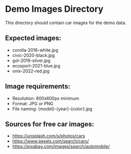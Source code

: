 # Demo Images Directory

This directory should contain car images for the demo data.

## Expected images:
- corolla-2018-white.jpg
- civic-2020-black.jpg
- gol-2019-silver.jpg
- ecosport-2021-blue.jpg
- onix-2022-red.jpg

## Image requirements:
- Resolution: 800x600px minimum
- Format: JPG or PNG
- File naming: {model}-{year}-{color}.jpg

## Sources for free car images:
- https://unsplash.com/s/photos/cars
- https://www.pexels.com/search/cars/
- https://pixabay.com/images/search/automobile/
